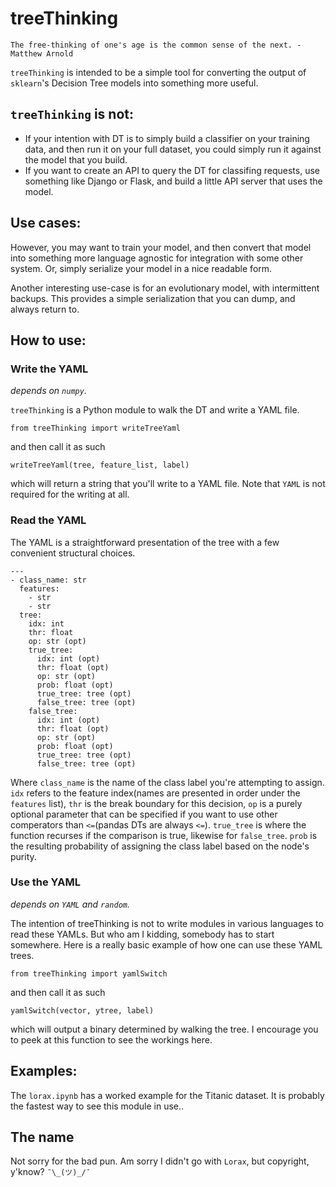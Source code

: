 # treeThinking

```
The free-thinking of one's age is the common sense of the next. -Matthew Arnold
```

`treeThinking` is intended to be a simple tool for converting the output of `sklearn`'s Decision Tree models into something more useful.

## `treeThinking` is not:
- If your intention with DT is to simply build a classifier on your training data, and then run it on your full dataset, you could simply run it against the model that you build.
- If you want to create an API to query the DT for classifing requests, use something like Django or Flask, and build a little API server that uses the model.

## Use cases:

However, you may want to train your model, and then convert that model into something more language agnostic for integration with some other system. Or, simply serialize your model in a nice readable form.

Another interesting use-case is for an evolutionary model, with intermittent backups. This provides a simple serialization that you can dump, and always return to.

## How to use:

### Write the YAML

_depends on `numpy`._

`treeThinking` is a Python module to walk the DT and write a YAML file.

```
from treeThinking import writeTreeYaml
```

and then call it as such

```
writeTreeYaml(tree, feature_list, label)
```

which will return a string that you'll write to a YAML file. Note that `YAML` is not required for the writing at all.

### Read the YAML

The YAML is a straightforward presentation of the tree with a few convenient structural choices.

```
---
- class_name: str
  features:
    - str
    - str
  tree:
    idx: int
    thr: float
    op: str (opt)
    true_tree:
      idx: int (opt)
      thr: float (opt)
      op: str (opt)
      prob: float (opt)
      true_tree: tree (opt)
      false_tree: tree (opt)
    false_tree:
      idx: int (opt)
      thr: float (opt)
      op: str (opt)
      prob: float (opt)
      true_tree: tree (opt)
      false_tree: tree (opt)
```

Where `class_name` is the name of the class label you're attempting to assign. `idx` refers to the feature index(names are presented in order under the `features` list), `thr` is the break boundary for this decision, `op` is a purely optional parameter that can be specified if you want to use other comperators than `<=`(pandas DTs are always `<=`). `true_tree` is where the function recurses if the comparison is true, likewise for `false_tree`. `prob` is the resulting probability of assigning the class label based on the node's purity.

<!-- Which you could think of as the following decision tree: -->



### Use the YAML

_depends on `YAML` and `random`._

The intention of treeThinking is not to write modules in various languages to read these YAMLs. But who am I kidding, somebody has to start somewhere. Here is a really basic example of how one can use these YAML trees.

```
from treeThinking import yamlSwitch
```

and then call it as such

```
yamlSwitch(vector, ytree, label)
```

which will output a binary determined by walking the tree. I encourage you to peek at this function to see the workings here.

## Examples:

The `lorax.ipynb` has a worked example for the Titanic dataset. It is probably the fastest way to see this module in use..

## The name

Not sorry for the bad pun. Am sorry I didn't go with `Lorax`, but copyright, y'know? `¯\_(ツ)_/¯`
